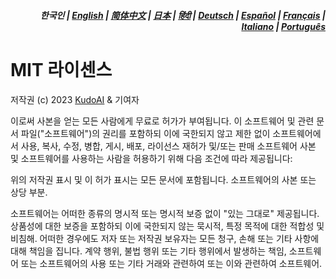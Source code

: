 <div align="right">
<h5>한국인 | <a href="../LICENSE.md">English</a> | <a href="../zh-cn/LICENSE.md">简体中文</a> | <a href="../ja/LICENSE.md">日本</a> | <a href="../hi/LICENSE.md">हिंदी</a> | <a href="../de/LICENSE.md">Deutsch</a> | <a href="../es/LICENSE.md">Español</a> | <a href="../fr/LICENSE.md">Français</a> | <a href="../it/LICENSE.md">Italiano</a> | <a href="../pt/LICENSE.md">Português</a></h5>
</div>

# MIT 라이센스

저작권 (c) 2023 [KudoAI](https://github.com/kudoai) & 기여자

이로써 사본을 얻는 모든 사람에게 무료로 허가가 부여됩니다. 이 소프트웨어 및 관련 문서 파일("소프트웨어")의 권리를 포함하되 이에 국한되지 않고 제한 없이 소프트웨어에서 사용, 복사, 수정, 병합, 게시, 배포, 라이선스 재허가 및/또는 판매 소프트웨어 사본 및 소프트웨어를 사용하는 사람을 허용하기 위해 다음 조건에 따라 제공됩니다:

위의 저작권 표시 및 이 허가 표시는 모든 문서에 포함됩니다. 소프트웨어의 사본 또는 상당 부분.

소프트웨어는 어떠한 종류의 명시적 또는 명시적 보증 없이 "있는 그대로" 제공됩니다. 상품성에 대한 보증을 포함하되 이에 국한되지 않는 묵시적,
특정 목적에 대한 적합성 및 비침해. 어떠한 경우에도 저자 또는 저작권 보유자는 모든 청구, 손해 또는 기타 사항에 대해 책임을 집니다. 계약 행위, 불법 행위 또는 기타 행위에서 발생하는 책임, 소프트웨어 또는 소프트웨어의 사용 또는 기타 거래와 관련하여 또는 이와 관련하여 소프트웨어.
